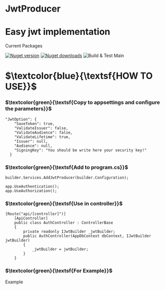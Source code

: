 <h1>JwtProducer</h1>

<h1>Easy jwt implementation</h1> 

Current Packages

[![Nuget version](https://img.shields.io/nuget/v/blazored.localstorage.svg?logo=nuget)](https://www.nuget.org/packages/JwtProducer/)
[![Nuget downloads](https://img.shields.io/nuget/dt/Blazored.LocalStorage?logo=nuget)](https://www.nuget.org/packages/JwtProducer/)
![Build & Test Main](https://github.com/Blazored/LocalStorage/workflows/Build%20&%20Test%20Main/badge.svg)


# $\textcolor{blue}{\textsf{HOW TO USE}}$ 


### $\textcolor{green}{\textsf{Copy to appsettings and configure the parameters}}$ 

```
"JwtOption": {
    "SaveToken": true,
    "ValidateIssuer": false,
    "ValidateAudience": false,
    "ValidateLifetime": true,
    "Issuer": null,
    "Audience": null,
    "SigningKey": "You should be write here your security key!"
  }
```
### $\textcolor{green}{\textsf{Add to program.cs}}$ 

```
builder.Services.AddJwtProducer(builder.Configuration);
```

```
app.UseAuthentication();
app.UseAuthorization();
```

### $\textcolor{green}{\textsf{Use in controller}}$ 
```
[Route("api/[controller]")]
    [ApiController]
    public class AuthController : ControllerBase
    {
        private readonly IJwtBuilder _jwtBuilder;
        public AuthController(AppDbContext dbContext, IJwtBuilder jwtBuilder)
        {
            _jwtBuilder = jwtBuilder;
        }
    }
```

### $\textcolor{green}{\textsf{For Example}}$ 
<a src ="https://github.com/oznakdn/JwtProducer/tree/main/Example">Example</a>


